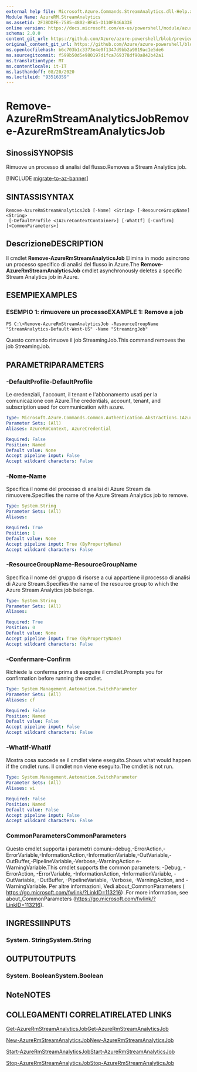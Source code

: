 ```yaml
---
external help file: Microsoft.Azure.Commands.StreamAnalytics.dll-Help.xml
Module Name: AzureRM.StreamAnalytics
ms.assetid: 2F3BDDFE-7585-4802-BFA5-D110F846A33E
online version: https://docs.microsoft.com/en-us/powershell/module/azurerm.streamanalytics/remove-azurermstreamanalyticsjob
schema: 2.0.0
content_git_url: https://github.com/Azure/azure-powershell/blob/preview/src/ResourceManager/StreamAnalytics/Commands.StreamAnalytics/help/Remove-AzureRmStreamAnalyticsJob.md
original_content_git_url: https://github.com/Azure/azure-powershell/blob/preview/src/ResourceManager/StreamAnalytics/Commands.StreamAnalytics/help/Remove-AzureRmStreamAnalyticsJob.md
ms.openlocfilehash: b6c703b1c3373e4e0f1347d9bb2a9819ac1e5de6
ms.sourcegitcommit: f599b50d5e980197d1fca769378df90a842b42a1
ms.translationtype: MT
ms.contentlocale: it-IT
ms.lasthandoff: 08/20/2020
ms.locfileid: "93516359"
---
```

# <span data-ttu-id="9997c-101">Remove-AzureRmStreamAnalyticsJob</span><span class="sxs-lookup"><span data-stu-id="9997c-101">Remove-AzureRmStreamAnalyticsJob</span></span>

## <span data-ttu-id="9997c-102">Sinossi</span><span class="sxs-lookup"><span data-stu-id="9997c-102">SYNOPSIS</span></span>
<span data-ttu-id="9997c-103">Rimuove un processo di analisi del flusso.</span><span class="sxs-lookup"><span data-stu-id="9997c-103">Removes a Stream Analytics job.</span></span>

[!INCLUDE [migrate-to-az-banner](../../includes/migrate-to-az-banner.md)]

## <span data-ttu-id="9997c-104">SINTASSI</span><span class="sxs-lookup"><span data-stu-id="9997c-104">SYNTAX</span></span>

```
Remove-AzureRmStreamAnalyticsJob [-Name] <String> [-ResourceGroupName] <String>
 [-DefaultProfile <IAzureContextContainer>] [-WhatIf] [-Confirm] [<CommonParameters>]
```

## <span data-ttu-id="9997c-105">Descrizione</span><span class="sxs-lookup"><span data-stu-id="9997c-105">DESCRIPTION</span></span>
<span data-ttu-id="9997c-106">Il cmdlet **Remove-AzureRmStreamAnalyticsJob** Elimina in modo asincrono un processo specifico di analisi del flusso in Azure.</span><span class="sxs-lookup"><span data-stu-id="9997c-106">The **Remove-AzureRmStreamAnalyticsJob** cmdlet asynchronously deletes a specific Stream Analytics job in Azure.</span></span>

## <span data-ttu-id="9997c-107">ESEMPI</span><span class="sxs-lookup"><span data-stu-id="9997c-107">EXAMPLES</span></span>

### <span data-ttu-id="9997c-108">ESEMPIO 1: rimuovere un processo</span><span class="sxs-lookup"><span data-stu-id="9997c-108">EXAMPLE 1: Remove a job</span></span>
```
PS C:\>Remove-AzureRmStreamAnalyticsJob -ResourceGroupName "StreamAnalytics-Default-West-US" -Name "StreamingJob"
```

<span data-ttu-id="9997c-109">Questo comando rimuove il job StreamingJob.</span><span class="sxs-lookup"><span data-stu-id="9997c-109">This command removes the job StreamingJob.</span></span>

## <span data-ttu-id="9997c-110">PARAMETRI</span><span class="sxs-lookup"><span data-stu-id="9997c-110">PARAMETERS</span></span>

### <span data-ttu-id="9997c-111">-DefaultProfile</span><span class="sxs-lookup"><span data-stu-id="9997c-111">-DefaultProfile</span></span>
<span data-ttu-id="9997c-112">Le credenziali, l'account, il tenant e l'abbonamento usati per la comunicazione con Azure.</span><span class="sxs-lookup"><span data-stu-id="9997c-112">The credentials, account, tenant, and subscription used for communication with azure.</span></span>

```yaml
Type: Microsoft.Azure.Commands.Common.Authentication.Abstractions.IAzureContextContainer
Parameter Sets: (All)
Aliases: AzureRmContext, AzureCredential

Required: False
Position: Named
Default value: None
Accept pipeline input: False
Accept wildcard characters: False
```

### <span data-ttu-id="9997c-113">-Nome</span><span class="sxs-lookup"><span data-stu-id="9997c-113">-Name</span></span>
<span data-ttu-id="9997c-114">Specifica il nome del processo di analisi di Azure Stream da rimuovere.</span><span class="sxs-lookup"><span data-stu-id="9997c-114">Specifies the name of the Azure Stream Analytics job to remove.</span></span>

```yaml
Type: System.String
Parameter Sets: (All)
Aliases:

Required: True
Position: 1
Default value: None
Accept pipeline input: True (ByPropertyName)
Accept wildcard characters: False
```

### <span data-ttu-id="9997c-115">-ResourceGroupName</span><span class="sxs-lookup"><span data-stu-id="9997c-115">-ResourceGroupName</span></span>
<span data-ttu-id="9997c-116">Specifica il nome del gruppo di risorse a cui appartiene il processo di analisi di Azure Stream.</span><span class="sxs-lookup"><span data-stu-id="9997c-116">Specifies the name of the resource group to which the Azure Stream Analytics job belongs.</span></span>

```yaml
Type: System.String
Parameter Sets: (All)
Aliases:

Required: True
Position: 0
Default value: None
Accept pipeline input: True (ByPropertyName)
Accept wildcard characters: False
```

### <span data-ttu-id="9997c-117">-Confermare</span><span class="sxs-lookup"><span data-stu-id="9997c-117">-Confirm</span></span>
<span data-ttu-id="9997c-118">Richiede la conferma prima di eseguire il cmdlet.</span><span class="sxs-lookup"><span data-stu-id="9997c-118">Prompts you for confirmation before running the cmdlet.</span></span>

```yaml
Type: System.Management.Automation.SwitchParameter
Parameter Sets: (All)
Aliases: cf

Required: False
Position: Named
Default value: False
Accept pipeline input: False
Accept wildcard characters: False
```

### <span data-ttu-id="9997c-119">-WhatIf</span><span class="sxs-lookup"><span data-stu-id="9997c-119">-WhatIf</span></span>
<span data-ttu-id="9997c-120">Mostra cosa succede se il cmdlet viene eseguito.</span><span class="sxs-lookup"><span data-stu-id="9997c-120">Shows what would happen if the cmdlet runs.</span></span>
<span data-ttu-id="9997c-121">Il cmdlet non viene eseguito.</span><span class="sxs-lookup"><span data-stu-id="9997c-121">The cmdlet is not run.</span></span>

```yaml
Type: System.Management.Automation.SwitchParameter
Parameter Sets: (All)
Aliases: wi

Required: False
Position: Named
Default value: False
Accept pipeline input: False
Accept wildcard characters: False
```

### <span data-ttu-id="9997c-122">CommonParameters</span><span class="sxs-lookup"><span data-stu-id="9997c-122">CommonParameters</span></span>
<span data-ttu-id="9997c-123">Questo cmdlet supporta i parametri comuni:-debug,-ErrorAction,-ErrorVariable,-InformationAction,-InformationVariable,-OutVariable,-OutBuffer,-PipelineVariable,-Verbose,-WarningAction e-WarningVariable.</span><span class="sxs-lookup"><span data-stu-id="9997c-123">This cmdlet supports the common parameters: -Debug, -ErrorAction, -ErrorVariable, -InformationAction, -InformationVariable, -OutVariable, -OutBuffer, -PipelineVariable, -Verbose, -WarningAction, and -WarningVariable.</span></span> <span data-ttu-id="9997c-124">Per altre informazioni, Vedi about_CommonParameters ( https://go.microsoft.com/fwlink/?LinkID=113216) .</span><span class="sxs-lookup"><span data-stu-id="9997c-124">For more information, see about_CommonParameters (https://go.microsoft.com/fwlink/?LinkID=113216).</span></span>

## <span data-ttu-id="9997c-125">INGRESSI</span><span class="sxs-lookup"><span data-stu-id="9997c-125">INPUTS</span></span>

### <span data-ttu-id="9997c-126">System. String</span><span class="sxs-lookup"><span data-stu-id="9997c-126">System.String</span></span>

## <span data-ttu-id="9997c-127">OUTPUT</span><span class="sxs-lookup"><span data-stu-id="9997c-127">OUTPUTS</span></span>

### <span data-ttu-id="9997c-128">System. Boolean</span><span class="sxs-lookup"><span data-stu-id="9997c-128">System.Boolean</span></span>

## <span data-ttu-id="9997c-129">Note</span><span class="sxs-lookup"><span data-stu-id="9997c-129">NOTES</span></span>

## <span data-ttu-id="9997c-130">COLLEGAMENTI CORRELATI</span><span class="sxs-lookup"><span data-stu-id="9997c-130">RELATED LINKS</span></span>

[<span data-ttu-id="9997c-131">Get-AzureRmStreamAnalyticsJob</span><span class="sxs-lookup"><span data-stu-id="9997c-131">Get-AzureRmStreamAnalyticsJob</span></span>](./Get-AzureRmStreamAnalyticsJob.md)

[<span data-ttu-id="9997c-132">New-AzureRmStreamAnalyticsJob</span><span class="sxs-lookup"><span data-stu-id="9997c-132">New-AzureRmStreamAnalyticsJob</span></span>](./New-AzureRmStreamAnalyticsJob.md)

[<span data-ttu-id="9997c-133">Start-AzureRmStreamAnalyticsJob</span><span class="sxs-lookup"><span data-stu-id="9997c-133">Start-AzureRmStreamAnalyticsJob</span></span>](./Start-AzureRmStreamAnalyticsJob.md)

[<span data-ttu-id="9997c-134">Stop-AzureRmStreamAnalyticsJob</span><span class="sxs-lookup"><span data-stu-id="9997c-134">Stop-AzureRmStreamAnalyticsJob</span></span>](./Stop-AzureRmStreamAnalyticsJob.md)


